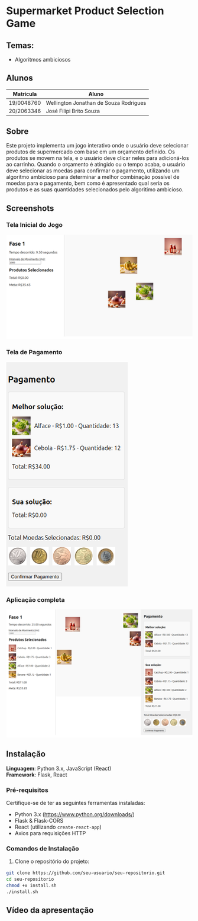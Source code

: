 # Supermarket Product Selection Game

## Temas:
 - Algoritmos ambiciosos

## Alunos
| Matrícula | Aluno |
| --------- | ----- |
| 19/0048760  | Wellington Jonathan de Souza Rodrigues |
| 20/2063346  | José Filipi Brito Souza |

## Sobre 
Este projeto implementa um jogo interativo onde o usuário deve selecionar produtos de supermercado com base em um orçamento definido. Os produtos se movem na tela, e o usuário deve clicar neles para adicioná-los ao carrinho. Quando o orçamento é atingido ou o tempo acaba, o usuário deve selecionar as moedas para confirmar o pagamento, utilizando um algoritmo ambicioso para determinar a melhor combinação possível de moedas para o pagamento, bem como é apresentado qual seria os produtos e as suas quantidades selecionados pelo algoritimo ambicioso.

## Screenshots
### Tela Inicial do Jogo
![Tela Inicial](./imagens/tela_inicial.png)

### Tela de Pagamento
![Tela de Pagamento](./imagens/tela_pagamento.png)

### Aplicação completa
![Produtos em Movimento](./imagens/tela_completa.png)


## Instalação 
**Linguagem**: Python 3.x, JavaScript (React)<br>
**Framework**: Flask, React<br>

### Pré-requisitos
Certifique-se de ter as seguintes ferramentas instaladas:

- Python 3.x (https://www.python.org/downloads/)
- Flask & Flask-CORS
- React (utilizando `create-react-app`)
- Axios para requisições HTTP

### Comandos de Instalação

1. Clone o repositório do projeto:

```bash
git clone https://github.com/seu-usuario/seu-repositorio.git
cd seu-repositorio
chmod +x install.sh
./install.sh

```

## Vídeo da apresentação
